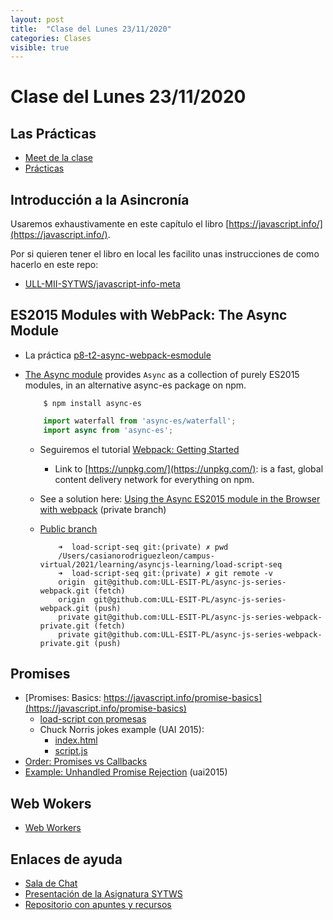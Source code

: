 ```yaml
---
layout: post
title:  "Clase del Lunes 23/11/2020"
categories: Clases
visible: true
---
```


# Clase del Lunes 23/11/2020

## Las Prácticas

* [Meet de la clase]({{site.meet}})
* [Prácticas]({{site.baseurl}}/practicas)
    
## Introducción a la Asincronía

Usaremos exhaustivamente en este capítulo el libro [https://javascript.info/](https://javascript.info/).

Por si  quieren tener el libro en local les facilito unas instrucciones de como hacerlo en este repo:

* [ULL-MII-SYTWS/javascript-info-meta](https://github.com/ULL-MII-SYTWS/javascript-info-meta)

## ES2015 Modules with WebPack: The Async Module

* La práctica [p8-t2-async-webpack-esmodule]({{site.baseurl}}/practicas/09p8-t2-async-webpack-esmodule.html)
* [The Async module]({{site.baseurl}}/tema2-async/async-js) provides `Async` as a collection of purely ES2015 modules, in an alternative async-es package on npm.

    ```
        $ npm install async-es
    ```

    ```js
        import waterfall from 'async-es/waterfall';
        import async from 'async-es';
    ```

  - Seguiremos el tutorial [Webpack: Getting Started](https://webpack.js.org/guides/getting-started/)  
    - Link to [https://unpkg.com/](https://unpkg.com/): is a fast, global content delivery network for everything on npm.
  - See a solution here: [Using the Async ES2015 module in the Browser with webpack](https://github.com/ULL-ESIT-PL/async-js-series-webpack-private) (private branch)
  - [Public branch](https://github.com/ULL-ESIT-PL/async-js-series-webpack)

    ```
        ➜  load-script-seq git:(private) ✗ pwd
        /Users/casianorodriguezleon/campus-virtual/2021/learning/asyncjs-learning/load-script-seq
        ➜  load-script-seq git:(private) ✗ git remote -v
        origin	git@github.com:ULL-ESIT-PL/async-js-series-webpack.git (fetch)
        origin	git@github.com:ULL-ESIT-PL/async-js-series-webpack.git (push)
        private	git@github.com:ULL-ESIT-PL/async-js-series-webpack-private.git (fetch)
        private	git@github.com:ULL-ESIT-PL/async-js-series-webpack-private.git (push)
    ```

## Promises

* [Promises: Basics: https://javascript.info/promise-basics](https://javascript.info/promise-basics)
  * [load-script con promesas]({{site.baseurl}}/tema2-async/event-loop/exercises/promises/load-script/README.html)
  * Chuck Norris jokes example (UAI 2015):
    * [index.html](https://github.com/ULL-MII-SYTWS-1920/promise-example/blob/master/index.html)
    * [script.js](https://github.com/ULL-MII-SYTWS-1920/promise-example/blob/master/script.js)
* [Order: Promises vs Callbacks]({{site.baseurl}}/tema2-async/promise-examples#orden-promises-versus-callbacks) 
* [Example: Unhandled Promise Rejection]({{site.baseurl}}/tema2-async/promise-examples#unhandled-promise-rejection) (uai2015)

## Web Wokers

* <a href="{{site.baseurl}}/tema2-async/event-loop/#web-workers">Web Workers</a>

## Enlaces de ayuda

* [Sala de Chat](https://chat.google.com/u/1/room/AAAAp18fCE8)
* [Presentación de la Asignatura SYTWS]({{site.baseurl}}/tema0-presentacion/)
* [Repositorio con apuntes y recursos]({{site.books_shared}})   
